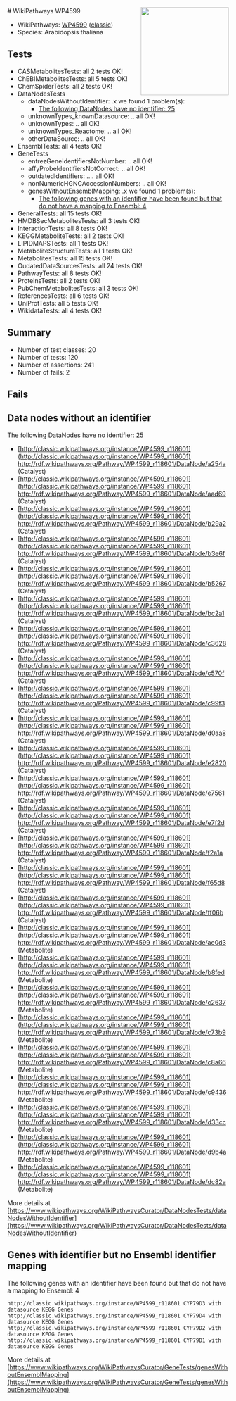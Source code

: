 <img style="float: right; width: 200px" src="https://upload.wikimedia.org/wikipedia/commons/thumb/8/83/Wplogo_with_text_500.png/640px-Wplogo_with_text_500.png" />
# WikiPathways WP4599

* WikiPathways: [WP4599](https://wikipathways.org/pathways/WP4599) ([classic](https://classic.wikipathways.org/instance/WP4599))
* Species: Arabidopsis thaliana
## Tests
* CASMetabolitesTests: all 2 tests OK!
* ChEBIMetabolitesTests: all 5 tests OK!
* ChemSpiderTests: all 2 tests OK!
* DataNodesTests
    * dataNodesWithoutIdentifier: .x we found 1 problem(s):
        * [The following DataNodes have no identifier: 25](#8792c4b4)
    * unknownTypes_knownDatasource: .. all OK!
    * unknownTypes: .. all OK!
    * unknownTypes_Reactome: .. all OK!
    * otherDataSource: .. all OK!
* EnsemblTests: all 4 tests OK!
* GeneTests
    * entrezGeneIdentifiersNotNumber: .. all OK!
    * affyProbeIdentifiersNotCorrect: .. all OK!
    * outdatedIdentifiers: .... all OK!
    * nonNumericHGNCAccessionNumbers: .. all OK!
    * genesWithoutEnsemblMapping: .x we found 1 problem(s):
        * [The following genes with an identifier have been found but that do not have a mapping to Ensembl: 4](#40286d86)
* GeneralTests: all 15 tests OK!
* HMDBSecMetabolitesTests: all 3 tests OK!
* InteractionTests: all 8 tests OK!
* KEGGMetaboliteTests: all 2 tests OK!
* LIPIDMAPSTests: all 1 tests OK!
* MetaboliteStructureTests: all 1 tests OK!
* MetabolitesTests: all 15 tests OK!
* OudatedDataSourcesTests: all 24 tests OK!
* PathwayTests: all 8 tests OK!
* ProteinsTests: all 2 tests OK!
* PubChemMetabolitesTests: all 3 tests OK!
* ReferencesTests: all 6 tests OK!
* UniProtTests: all 5 tests OK!
* WikidataTests: all 4 tests OK!


## Summary

* Number of test classes: 20
* Number of tests: 120
* Number of assertions: 241
* Number of fails: 2

## Fails

<a name="8792c4b4" />

## Data nodes without an identifier

The following DataNodes have no identifier: 25

* [http://classic.wikipathways.org/instance/WP4599_r118601](http://classic.wikipathways.org/instance/WP4599_r118601) http://rdf.wikipathways.org/Pathway/WP4599_r118601/DataNode/a254a (Catalyst)
* [http://classic.wikipathways.org/instance/WP4599_r118601](http://classic.wikipathways.org/instance/WP4599_r118601) http://rdf.wikipathways.org/Pathway/WP4599_r118601/DataNode/aad69 (Catalyst)
* [http://classic.wikipathways.org/instance/WP4599_r118601](http://classic.wikipathways.org/instance/WP4599_r118601) http://rdf.wikipathways.org/Pathway/WP4599_r118601/DataNode/b29a2 (Catalyst)
* [http://classic.wikipathways.org/instance/WP4599_r118601](http://classic.wikipathways.org/instance/WP4599_r118601) http://rdf.wikipathways.org/Pathway/WP4599_r118601/DataNode/b3e6f (Catalyst)
* [http://classic.wikipathways.org/instance/WP4599_r118601](http://classic.wikipathways.org/instance/WP4599_r118601) http://rdf.wikipathways.org/Pathway/WP4599_r118601/DataNode/b5267 (Catalyst)
* [http://classic.wikipathways.org/instance/WP4599_r118601](http://classic.wikipathways.org/instance/WP4599_r118601) http://rdf.wikipathways.org/Pathway/WP4599_r118601/DataNode/bc2a1 (Catalyst)
* [http://classic.wikipathways.org/instance/WP4599_r118601](http://classic.wikipathways.org/instance/WP4599_r118601) http://rdf.wikipathways.org/Pathway/WP4599_r118601/DataNode/c3628 (Catalyst)
* [http://classic.wikipathways.org/instance/WP4599_r118601](http://classic.wikipathways.org/instance/WP4599_r118601) http://rdf.wikipathways.org/Pathway/WP4599_r118601/DataNode/c570f (Catalyst)
* [http://classic.wikipathways.org/instance/WP4599_r118601](http://classic.wikipathways.org/instance/WP4599_r118601) http://rdf.wikipathways.org/Pathway/WP4599_r118601/DataNode/c99f3 (Catalyst)
* [http://classic.wikipathways.org/instance/WP4599_r118601](http://classic.wikipathways.org/instance/WP4599_r118601) http://rdf.wikipathways.org/Pathway/WP4599_r118601/DataNode/d0aa8 (Catalyst)
* [http://classic.wikipathways.org/instance/WP4599_r118601](http://classic.wikipathways.org/instance/WP4599_r118601) http://rdf.wikipathways.org/Pathway/WP4599_r118601/DataNode/e2820 (Catalyst)
* [http://classic.wikipathways.org/instance/WP4599_r118601](http://classic.wikipathways.org/instance/WP4599_r118601) http://rdf.wikipathways.org/Pathway/WP4599_r118601/DataNode/e7561 (Catalyst)
* [http://classic.wikipathways.org/instance/WP4599_r118601](http://classic.wikipathways.org/instance/WP4599_r118601) http://rdf.wikipathways.org/Pathway/WP4599_r118601/DataNode/e7f2d (Catalyst)
* [http://classic.wikipathways.org/instance/WP4599_r118601](http://classic.wikipathways.org/instance/WP4599_r118601) http://rdf.wikipathways.org/Pathway/WP4599_r118601/DataNode/f2a1a (Catalyst)
* [http://classic.wikipathways.org/instance/WP4599_r118601](http://classic.wikipathways.org/instance/WP4599_r118601) http://rdf.wikipathways.org/Pathway/WP4599_r118601/DataNode/f65d8 (Catalyst)
* [http://classic.wikipathways.org/instance/WP4599_r118601](http://classic.wikipathways.org/instance/WP4599_r118601) http://rdf.wikipathways.org/Pathway/WP4599_r118601/DataNode/ff06b (Catalyst)
* [http://classic.wikipathways.org/instance/WP4599_r118601](http://classic.wikipathways.org/instance/WP4599_r118601) http://rdf.wikipathways.org/Pathway/WP4599_r118601/DataNode/ae0d3 (Metabolite)
* [http://classic.wikipathways.org/instance/WP4599_r118601](http://classic.wikipathways.org/instance/WP4599_r118601) http://rdf.wikipathways.org/Pathway/WP4599_r118601/DataNode/b8fed (Metabolite)
* [http://classic.wikipathways.org/instance/WP4599_r118601](http://classic.wikipathways.org/instance/WP4599_r118601) http://rdf.wikipathways.org/Pathway/WP4599_r118601/DataNode/c2637 (Metabolite)
* [http://classic.wikipathways.org/instance/WP4599_r118601](http://classic.wikipathways.org/instance/WP4599_r118601) http://rdf.wikipathways.org/Pathway/WP4599_r118601/DataNode/c73b9 (Metabolite)
* [http://classic.wikipathways.org/instance/WP4599_r118601](http://classic.wikipathways.org/instance/WP4599_r118601) http://rdf.wikipathways.org/Pathway/WP4599_r118601/DataNode/c8a66 (Metabolite)
* [http://classic.wikipathways.org/instance/WP4599_r118601](http://classic.wikipathways.org/instance/WP4599_r118601) http://rdf.wikipathways.org/Pathway/WP4599_r118601/DataNode/c9436 (Metabolite)
* [http://classic.wikipathways.org/instance/WP4599_r118601](http://classic.wikipathways.org/instance/WP4599_r118601) http://rdf.wikipathways.org/Pathway/WP4599_r118601/DataNode/d33cc (Metabolite)
* [http://classic.wikipathways.org/instance/WP4599_r118601](http://classic.wikipathways.org/instance/WP4599_r118601) http://rdf.wikipathways.org/Pathway/WP4599_r118601/DataNode/d9b4a (Metabolite)
* [http://classic.wikipathways.org/instance/WP4599_r118601](http://classic.wikipathways.org/instance/WP4599_r118601) http://rdf.wikipathways.org/Pathway/WP4599_r118601/DataNode/dc82a (Metabolite)


More details at [https://www.wikipathways.org/WikiPathwaysCurator/DataNodesTests/dataNodesWithoutIdentifier](https://www.wikipathways.org/WikiPathwaysCurator/DataNodesTests/dataNodesWithoutIdentifier)

<a name="40286d86" />

## Genes with identifier but no Ensembl identifier mapping

The following genes with an identifier have been found but that do not have a mapping to Ensembl: 4
```
http://classic.wikipathways.org/instance/WP4599_r118601 CYP79D3 with datasource KEGG Genes
http://classic.wikipathways.org/instance/WP4599_r118601 CYP79D4 with datasource KEGG Genes
http://classic.wikipathways.org/instance/WP4599_r118601 CYP79D2 with datasource KEGG Genes
http://classic.wikipathways.org/instance/WP4599_r118601 CYP79D1 with datasource KEGG Genes
```

More details at [https://www.wikipathways.org/WikiPathwaysCurator/GeneTests/genesWithoutEnsemblMapping](https://www.wikipathways.org/WikiPathwaysCurator/GeneTests/genesWithoutEnsemblMapping)

